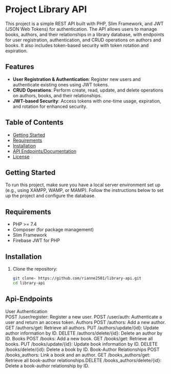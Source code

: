
# Project Library API

This project is a simple REST API built with PHP, Slim Framework, and JWT (JSON Web Tokens) for authentication. The API allows users to manage books, authors,
and their relationships in a library database, with endpoints for user registration, authentication, and CRUD operations on authors and books. 
It also includes token-based security with token rotation and expiration.

## Features
- **User Registration & Authentication**: Register new users and authenticate existing ones using JWT tokens.
- **CRUD Operations**: Perform create, read, update, and delete operations on authors, books, and their relationships.
- **JWT-based Security**: Access tokens with one-time usage, expiration, and rotation for enhanced security.

## Table of Contents
- [Getting Started](#getting-started)
- [Requirements](#requirements)
- [Installation](#installation)
- [API Endpoints/Documentation](#api-endpoints)
- [License](#license)

## Getting Started

To run this project, make sure you have a local server environment set up (e.g., using XAMPP, WAMP, or MAMP). Follow the instructions below 
to set up the project and configure the database.

## Requirements
- PHP >= 7.4
- Composer (for package management)
- Slim Framework
- Firebase JWT for PHP

## Installation

1. Clone the repository:
   ```bash
   git clone- https://github.com/rianne2501/library-api.git
   cd library-api

## Api-Endpoints
   User Authentication                                                            
POST /user/register: Register a new user.
POST /user/auth: Authenticate a user and return an access token.
   Authors
POST /authors: Add a new author.
GET /authors/get: Retrieve all authors.
PUT /authors/update/{id}: Update author information by ID.
DELETE /authors/delete/{id}: Delete an author by ID.
   Books
POST /books: Add a new book.
GET /books/get: Retrieve all books.
PUT /books/update/{id}: Update book information by ID.
DELETE /books/delete/{id}: Delete a book by ID.
   Book-Author Relationships
POST /books_authors: Link a book and an author.
GET /books_authors/get: Retrieve all book-author relationships.DELETE /books_authors/delete/{id}: Delete a book-author relationship by ID.




   
    
